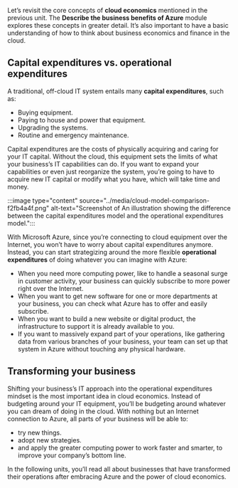 Let’s revisit the core concepts of **cloud economics** mentioned in the previous unit. The **Describe the business benefits of Azure** module explores these concepts in greater detail. It’s also important to have a basic understanding of how to think about business economics and finance in the cloud.

## Capital expenditures vs. operational expenditures

A traditional, off-cloud IT system entails many **capital expenditures**, such as:

 -  Buying equipment.
 -  Paying to house and power that equipment.
 -  Upgrading the systems.
 -  Routine and emergency maintenance.

Capital expenditures are the costs of physically acquiring and caring for your IT capital. Without the cloud, this equipment sets the limits of what your business’s IT capabilities can do. If you want to expand your capabilities or even just reorganize the system, you’re going to have to acquire new IT capital or modify what you have, which will take time and money.

:::image type="content" source="../media/cloud-model-comparison-f2fb4a4f.png" alt-text="Screenshot of An illustration showing the difference between the capital expenditures model and the operational expenditures model.":::


With Microsoft Azure, since you’re connecting to cloud equipment over the Internet, you won’t have to worry about capital expenditures anymore. Instead, you can start strategizing around the more flexible **operational expenditures** of doing whatever you can imagine with Azure:

 -  When you need more computing power, like to handle a seasonal surge in customer activity, your business can quickly subscribe to more power right over the Internet.
 -  When you want to get new software for one or more departments at your business, you can check what Azure has to offer and easily subscribe.
 -  When you want to build a new website or digital product, the infrastructure to support it is already available to you.
 -  If you want to massively expand part of your operations, like gathering data from various branches of your business, your team can set up that system in Azure without touching any physical hardware.

## Transforming your business

Shifting your business’s IT approach into the operational expenditures mindset is the most important idea in cloud economics. Instead of budgeting around your IT equipment, you’ll be budgeting around whatever you can dream of doing in the cloud. With nothing but an Internet connection to Azure, all parts of your business will be able to:

 -  try new things.
 -  adopt new strategies.
 -  and apply the greater computing power to work faster and smarter, to improve your company’s bottom line.

In the following units, you’ll read all about businesses that have transformed their operations after embracing Azure and the power of cloud economics.
